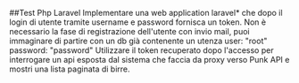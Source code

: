 ﻿##Test Php Laravel
Implementare una web application laravel* che dopo il login di utente tramite username e
password fornisca un token.
Non è necessario la fase di registrazione dell'utente con invio mail, puoi immaginare di
partire con un db già contenente un utenza user: "root" password: "password"
Utilizzare il token recuperato dopo l'accesso per interrogare un api esposta dal sistema che
faccia da proxy verso Punk API e mostri una lista paginata di birre.
